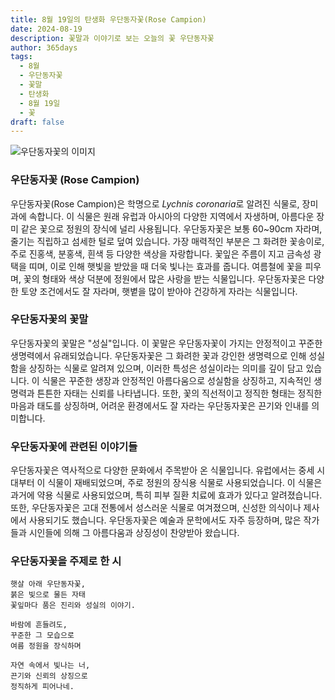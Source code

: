 ```yaml
---
title: 8월 19일의 탄생화 우단동자꽃(Rose Campion)
date: 2024-08-19
description: 꽃말과 이야기로 보는 오늘의 꽃 우단동자꽃
author: 365days
tags:
  - 8월
  - 우단동자꽃
  - 꽃말
  - 탄생화
  - 8월 19일
  - 꽃
draft: false
---
```


![우단동자꽃의 이미지](https://cdn.pixabay.com/photo/2020/06/26/15/14/lychnis-coronaria-5343032_640.jpg#center)


### 우단동자꽃 (Rose Campion)

우단동자꽃(Rose Campion)은 학명으로 *Lychnis coronaria*로 알려진 식물로, 장미과에 속합니다. 이 식물은 원래 유럽과 아시아의 다양한 지역에서 자생하며, 아름다운 장미 같은 꽃으로 정원의 장식에 널리 사용됩니다. 우단동자꽃은 보통 60~90cm 자라며, 줄기는 직립하고 섬세한 털로 덮여 있습니다. 가장 매력적인 부분은 그 화려한 꽃송이로, 주로 진홍색, 분홍색, 흰색 등 다양한 색상을 자랑합니다. 꽃잎은 주름이 지고 금속성 광택을 띠며, 이로 인해 햇빛을 받았을 때 더욱 빛나는 효과를 줍니다. 여름철에 꽃을 피우며, 꽃의 형태와 색상 덕분에 정원에서 많은 사랑을 받는 식물입니다. 우단동자꽃은 다양한 토양 조건에서도 잘 자라며, 햇볕을 많이 받아야 건강하게 자라는 식물입니다.

### 우단동자꽃의 꽃말

우단동자꽃의 꽃말은 "성실"입니다. 이 꽃말은 우단동자꽃이 가지는 안정적이고 꾸준한 생명력에서 유래되었습니다. 우단동자꽃은 그 화려한 꽃과 강인한 생명력으로 인해 성실함을 상징하는 식물로 알려져 있으며, 이러한 특성은 성실이라는 의미를 깊이 담고 있습니다. 이 식물은 꾸준한 생장과 안정적인 아름다움으로 성실함을 상징하고, 지속적인 생명력과 튼튼한 자태는 신뢰를 나타냅니다. 또한, 꽃의 직선적이고 정직한 형태는 정직한 마음과 태도를 상징하며, 어려운 환경에서도 잘 자라는 우단동자꽃은 끈기와 인내를 의미합니다.

### 우단동자꽃에 관련된 이야기들

우단동자꽃은 역사적으로 다양한 문화에서 주목받아 온 식물입니다. 유럽에서는 중세 시대부터 이 식물이 재배되었으며, 주로 정원의 장식용 식물로 사용되었습니다. 이 식물은 과거에 약용 식물로 사용되었으며, 특히 피부 질환 치료에 효과가 있다고 알려졌습니다. 또한, 우단동자꽃은 고대 전통에서 성스러운 식물로 여겨졌으며, 신성한 의식이나 제사에서 사용되기도 했습니다. 우단동자꽃은 예술과 문학에서도 자주 등장하며, 많은 작가들과 시인들에 의해 그 아름다움과 상징성이 찬양받아 왔습니다.

### 우단동자꽃을 주제로 한 시

	햇살 아래 우단동자꽃,  
	붉은 빛으로 물든 자태  
	꽃잎마다 품은 진리와 성실의 이야기.
	
	바람에 흔들려도,  
	꾸준한 그 모습으로  
	여름 정원을 장식하며
	
	자연 속에서 빛나는 너,  
	끈기와 신뢰의 상징으로  
	정직하게 피어나네.
